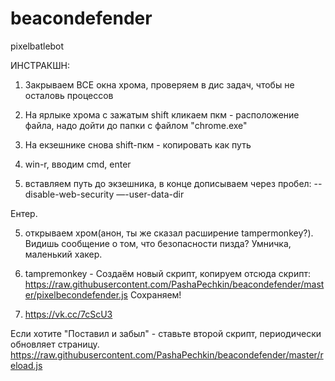 # beacondefender
pixelbatlebot

ИНСТРАКШН:

1. Закрываем ВСЕ окна хрома, проверяем в дис задач, чтобы не осталовь процессов

2. На ярлыке хрома с зажатым shift кликаем пкм - расположение файла, надо дойти до папки с файлом "chrome.exe"

2. На екзешнике снова shift-пкм - копировать как путь

3. win-r, вводим cmd, enter 

4. вставляем путь до экзешника, в конце дописываем через пробел: 
--disable-web-security —-user-data-dir

Ентер.

5. открываем хром(анон, ты же сказал расширение tampermonkey?). Видишь сообщение о том, что безопасности пизда? Умничка, маленький хакер.

6. tampremonkey - Создаём новый скрипт, копируем отсюда скрипт:
https://raw.githubusercontent.com/PashaPechkin/beacondefender/master/pixelbecondefender.js
Сохраняем!

7. https://vk.cc/7cScU3

Если хотите "Поставил и забыл" - ставьте второй скрипт, периодически обновляет страницу. https://raw.githubusercontent.com/PashaPechkin/beacondefender/master/reload.js

